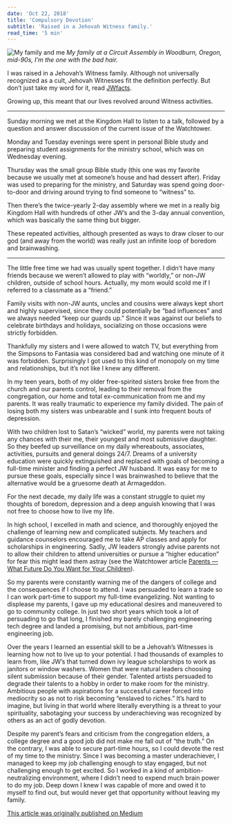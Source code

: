 ```yaml
---
date: 'Oct 22, 2018'
title: 'Compulsory Devotion'
subtitle: 'Raised in a Jehovah Witness family.'
read_time: '5 min'
---
```


![My family and me](/images/family-at-woodburn.png)
_My family at a Circuit Assembly in Woodburn, Oregon, mid-90s, I’m the one with the bad hair._

I was raised in a Jehovah’s Witness family. Although not universally recognized as a cult, Jehovah Witnesses fit the definition perfectly. But don’t just take my word for it, read [JWfacts](https://jwfacts.com/watchtower/blog/are-jehovahs-witnesses-a-cult.php).

Growing up, this meant that our lives revolved around Witness activities.

---

Sunday morning we met at the Kingdom Hall to listen to a talk, followed by a question and answer discussion of the current issue of the Watchtower.

Monday and Tuesday evenings were spent in personal Bible study and preparing student assignments for the ministry school, which was on Wednesday evening.

Thursday was the small group Bible study (this one was my favorite because we usually met at someone’s house and had dessert after). Friday was used to preparing for the ministry, and Saturday was spend going door-to-door and driving around trying to find someone to “witness” to.

Then there’s the twice-yearly 2-day assembly where we met in a really big Kingdom Hall with hundreds of other JW’s and the 3-day annual convention, which was basically the same thing but bigger.

These repeated activities, although presented as ways to draw closer to our god (and away from the world) was really just an infinite loop of boredom and brainwashing.

---

The little free time we had was usually spent together. I didn’t have many friends because we weren’t allowed to play with “worldly,” or non-JW children, outside of school hours. Actually, my mom would scold me if I referred to a classmate as a “friend.”

Family visits with non-JW aunts, uncles and cousins were always kept short and highly supervised, since they could potentially be “bad influences” and we always needed “keep our guards up.” Since it was against our beliefs to celebrate birthdays and holidays, socializing on those occasions were strictly forbidden.

Thankfully my sisters and I were allowed to watch TV, but everything from the Simpsons to Fantasia was considered bad and watching one minute of it was forbidden. Surprisingly I got used to this kind of monopoly on my time and relationships, but it’s not like I knew any different.

In my teen years, both of my older free-spirited sisters broke free from the church and our parents control, leading to their removal from the congregation, our home and total ex-communication from me and my parents. It was really traumatic to experience my family divided. The pain of losing both my sisters was unbearable and I sunk into frequent bouts of depression.

With two children lost to Satan’s “wicked” world, my parents were not taking any chances with their me, their youngest and most submissive daughter. So they beefed up surveillance on my daily whereabouts, associates, activities, pursuits and general doings 24/7. Dreams of a university education were quickly extinguished and replaced with goals of becoming a full-time minister and finding a perfect JW husband. It was easy for me to pursue these goals, especially since I was brainwashed to believe that the alternative would be a gruesome death at Armageddon.

For the next decade, my daily life was a constant struggle to quiet my thoughts of boredom, depression and a deep anguish knowing that I was not free to choose how to live my life.

In high school, I excelled in math and science, and thoroughly enjoyed the challenge of learning new and complicated subjects. My teachers and guidance counselors encouraged me to take AP classes and apply for scholarships in engineering. Sadly, JW leaders strongly advise parents not to allow their children to attend universities or pursue a “higher education” for fear this might lead them astray (see the Watchtower article [Parents — What Future Do You Want for Your Children](https://wol.jw.org/en/wol/d/r1/lp-e/2005726)).

So my parents were constantly warning me of the dangers of college and the consequences if I choose to attend. I was persuaded to learn a trade so I can work part-time to support my full-time evangelizing. Not wanting to displease my parents, I gave up my educational desires and maneuvered to go to community college. In just two short years which took a lot of persuading to go that long, I finished my barely challenging engineering tech degree and landed a promising, but not ambitious, part-time engineering job.

Over the years I learned an essential skill to be a Jehovah’s Witnesses is learning how not to live up to your potential. I had thousands of examples to learn from, like JW’s that turned down ivy league scholarships to work as janitors or window washers. Women that were natural leaders choosing silent submission because of their gender. Talented artists persuaded to degrade their talents to a hobby in order to make room for the ministry. Ambitious people with aspirations for a successful career forced into mediocrity so as not to risk becoming “enslaved to riches.” It’s hard to imagine, but living in that world where literally everything is a threat to your spirituality, sabotaging your success by underachieving was recognized by others as an act of godly devotion.

Despite my parent’s fears and criticism from the congregation elders, a college degree and a good job did not make me fall out of “the truth.” On the contrary, I was able to secure part-time hours, so I could devote the rest of my time to the ministry. Since I was becoming a master underachiever, I managed to keep my job challenging enough to stay engaged, but not challenging enough to get excited. So I worked in a kind of ambition-neutralizing environment, where I didn’t need to expend much brain power to do my job. Deep down I knew I was capable of more and owed it to myself to find out, but would never get that opportunity without leaving my family.

[This article was originally published on Medium](https://medium.com/@christylaguardia/compulsory-devotion-28a684ad15f6)
